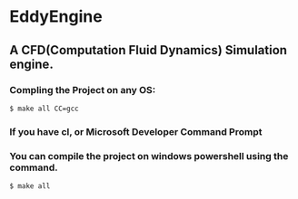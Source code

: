 # EddyEngine
## A CFD(Computation Fluid Dynamics) Simulation engine.


### Compling the Project on any OS:
```bash
$ make all CC=gcc
```
### If you have cl, or Microsoft Developer Command Prompt
### You can compile the project on windows powershell using the command.
```bash
$ make all
```
